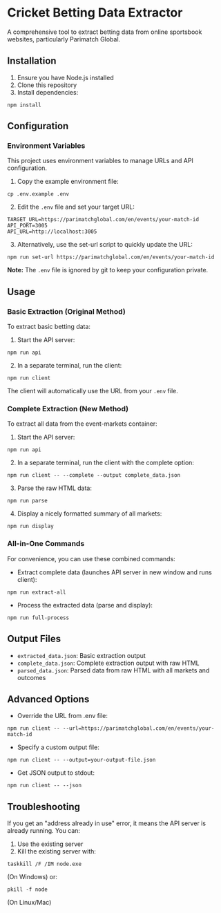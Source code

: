 # Cricket Betting Data Extractor

A comprehensive tool to extract betting data from online sportsbook websites, particularly Parimatch Global.

## Installation

1. Ensure you have Node.js installed
2. Clone this repository
3. Install dependencies:
```
npm install
```

## Configuration

### Environment Variables

This project uses environment variables to manage URLs and API configuration. 

1. Copy the example environment file:
```
cp .env.example .env
```

2. Edit the `.env` file and set your target URL:
```
TARGET_URL=https://parimatchglobal.com/en/events/your-match-id
API_PORT=3005
API_URL=http://localhost:3005
```

3. Alternatively, use the set-url script to quickly update the URL:
```
npm run set-url https://parimatchglobal.com/en/events/your-match-id
```

**Note:** The `.env` file is ignored by git to keep your configuration private.

## Usage

### Basic Extraction (Original Method)

To extract basic betting data:

1. Start the API server:
```
npm run api
```

2. In a separate terminal, run the client:
```
npm run client
```

The client will automatically use the URL from your `.env` file.

### Complete Extraction (New Method)

To extract all data from the event-markets container:

1. Start the API server:
```
npm run api
```

2. In a separate terminal, run the client with the complete option:
```
npm run client -- --complete --output complete_data.json
```

3. Parse the raw HTML data:
```
npm run parse
```

4. Display a nicely formatted summary of all markets:
```
npm run display
```

### All-in-One Commands

For convenience, you can use these combined commands:

- Extract complete data (launches API server in new window and runs client):
```
npm run extract-all
```

- Process the extracted data (parse and display):
```
npm run full-process
```

## Output Files

- `extracted_data.json`: Basic extraction output
- `complete_data.json`: Complete extraction output with raw HTML
- `parsed_data.json`: Parsed data from raw HTML with all markets and outcomes

## Advanced Options

- Override the URL from .env file:
```
npm run client -- --url=https://parimatchglobal.com/en/events/your-match-id
```

- Specify a custom output file:
```
npm run client -- --output=your-output-file.json
```

- Get JSON output to stdout:
```
npm run client -- --json
```

## Troubleshooting

If you get an "address already in use" error, it means the API server is already running. You can:

1. Use the existing server
2. Kill the existing server with:
```
taskkill /F /IM node.exe
```
(On Windows) or:
```
pkill -f node
```
(On Linux/Mac) 